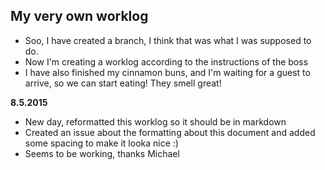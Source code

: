 ## My very own worklog

*  Soo, I have created a branch, I think that was what I was supposed to do.
*  Now I'm creating a worklog according to the instructions of the boss
*  I have also finished my cinnamon buns, and I'm waiting for a guest to arrive, so we can start eating! They smell great!

**8.5.2015** 
*  New day, reformatted this worklog so it should be in markdown
*  Created an issue about the formatting about this document and added some spacing to make it looka nice :)
*  Seems to be working, thanks Michael

